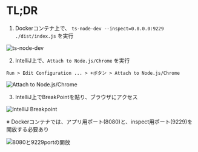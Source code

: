 <!-- 
title: IntelliJ + TypeScript + Docker で Remote Debug (Break Point)
date: 2019-12-28T00:00:00+09:00
draft: false
description: 
image: 
icon: 😎
-->

# TL;DR
1. Dockerコンテナ上で、 `ts-node-dev --inspect=0.0.0.0:9229 ./dist/index.js` を実行

![ts-node-dev](https://res.cloudinary.com/silverbirder/image/upload/v1614345272/silver-birder.github.io/blog/ts-node-dev.png)

2. IntelliJ上で、`Attach to Node.js/Chrome` を実行

`Run > Edit Configuration ... > +ボタン > Attach to Node.js/Chrome`

![Attach to Node.js/Chrome](https://res.cloudinary.com/silverbirder/image/upload/v1614345318/silver-birder.github.io/blog/Attach_to_Node_js_Chrome.png)

3. IntelliJ上でBreakPointを貼り、ブラウザにアクセス

![IntelliJ Breakpoint](https://res.cloudinary.com/silverbirder/image/upload/v1614345359/silver-birder.github.io/blog/IntelliJ_Breakpoint.png)

※ Dockerコンテナでは、アプリ用ポート(8080)と、inspect用ポート(9229)を開放する必要あり

![8080と9229portの開放](https://res.cloudinary.com/silverbirder/image/upload/v1614345390/silver-birder.github.io/blog/8080%E3%81%A89229port%E3%81%AE%E9%96%8B%E6%94%BE.png)

